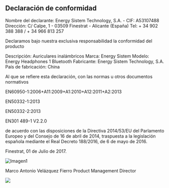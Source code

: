 ## Declaración de conformidad

Nombre del declarante: Energy Sistem Technology, S.A. - CIF: A53107488 
Dirección: C/ Calpe, 1 - 03509 Finestrat - Alicante (España) 
Tel: + 34 902 388 388  / + 34 966 813 257 

Declaramos bajo nuestra exclusiva responsabilidad la conformidad del producto

Descripción: Auriculares inalámbricos 
Marca: Energy Sistem 
Modelo: Energy Headphones 1 Bluetooth 
Fabricante: Energy Sistem Technology, S.A. 
País de fabricación: China 

Al que se refiere esta declaración, con las normas u otros documentos normativos

EN60950-1:2006+A11:2009+A1:2010+A12:2011+A2:2013

EN50332-1:2013

EN50332-2:2013

EN301 489-1 V2.2.0


de acuerdo con las disposiciones de la Directiva 2014/53/EU del Parlamento Europeo y del Consejo de 16 de abril de 2014, traspuesta a la legislación española mediante el Real Decreto 188/2016, de 6 de mayo de 2016.

Finestrat, 01 de Julio de 2017.

![Imagen1](http://static.energysistem.com/images/manuals/42833/5915cdf54910a.jpg)

Marco Antonio Velázquez Fierro
Product Management Director

![](http://static.energysistem.com/images/manuals/39052/54887c2a4f567.jpg)



